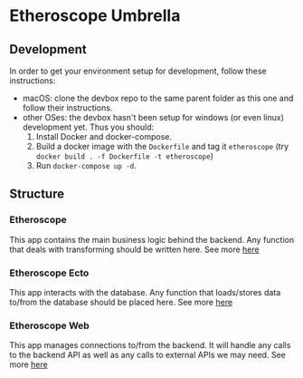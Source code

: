 # Etheroscope Umbrella

## Development

In order to get your environment setup for development, follow these instructions:
- macOS: clone the devbox repo to the same parent folder as this one and follow their instructions.
- other OSes: the devbox hasn't been setup for windows (or even linux) development yet. Thus you should:
  1. Install Docker and docker-compose.
  2. Build a docker image with the `Dockerfile` and tag it `etheroscope` (try `docker build . -f Dockerfile -t etheroscope`)
  3. Run `docker-compose up -d`.

## Structure

### Etheroscope

This app contains the main business logic behind the backend. Any function that deals with transforming should be written here. See more [here](apps/etheroscope/README.md)

### Etheroscope Ecto

This app interacts with the database. Any function that loads/stores data to/from the database should be placed here. See more [here](apps/etheroscope_ecto/README.md)

### Etheroscope Web

This app manages connections to/from the backend. It will handle any calls to the backend API as well as any calls to external APIs we may need. See more [here](apps/etheroscope_web/README.md)
